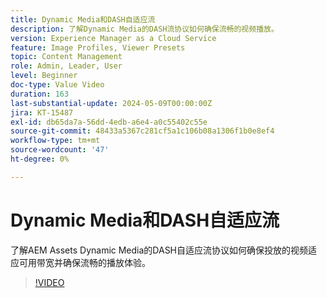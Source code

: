 ```yaml
---
title: Dynamic Media和DASH自适应流
description: 了解Dynamic Media的DASH流协议如何确保流畅的视频播放。
version: Experience Manager as a Cloud Service
feature: Image Profiles, Viewer Presets
topic: Content Management
role: Admin, Leader, User
level: Beginner
doc-type: Value Video
duration: 163
last-substantial-update: 2024-05-09T00:00:00Z
jira: KT-15487
exl-id: db65da7a-56dd-4edb-a6e4-a0c55402c55e
source-git-commit: 48433a5367c281cf5a1c106b08a1306f1b0e8ef4
workflow-type: tm+mt
source-wordcount: '47'
ht-degree: 0%

---
```


# Dynamic Media和DASH自适应流

了解AEM Assets Dynamic Media的DASH自适应流协议如何确保投放的视频适应可用带宽并确保流畅的播放体验。

>[!VIDEO](https://video.tv.adobe.com/v/3443627/?learn=on&captions=chi_hans)
